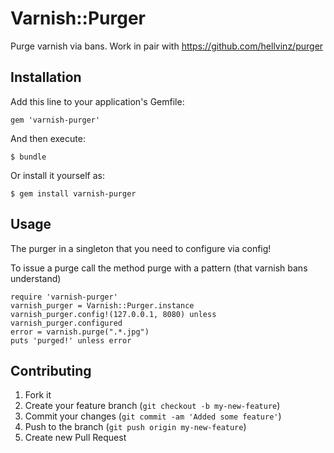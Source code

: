 # Varnish::Purger

Purge varnish via bans. Work in pair with https://github.com/hellvinz/purger

## Installation

Add this line to your application's Gemfile:

    gem 'varnish-purger'

And then execute:

    $ bundle

Or install it yourself as:

    $ gem install varnish-purger

## Usage

The purger in a singleton that you need to configure via config!

To issue a purge call the method purge with a pattern (that varnish bans understand)

```
require 'varnish-purger'
varnish_purger = Varnish::Purger.instance
varnish_purger.config!(127.0.0.1, 8080) unless varnish_purger.configured
error = varnish.purge(".*.jpg")
puts 'purged!' unless error
```

## Contributing

1. Fork it
2. Create your feature branch (`git checkout -b my-new-feature`)
3. Commit your changes (`git commit -am 'Added some feature'`)
4. Push to the branch (`git push origin my-new-feature`)
5. Create new Pull Request
